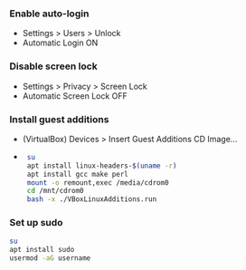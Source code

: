 
### Enable auto-login
- Settings > Users > Unlock
- Automatic Login ON
### Disable screen lock
- Settings > Privacy > Screen Lock
- Automatic Screen Lock OFF
### Install guest additions
- (VirtualBox) Devices > Insert Guest Additions CD Image...
- ```bash
   su
   apt install linux-headers-$(uname -r)
   apt install gcc make perl
   mount -o remount,exec /media/cdrom0
   cd /mnt/cdrom0
   bash -x ./VBoxLinuxAdditions.run
   ```
### Set up sudo
   ```bash
   su
   apt install sudo
   usermod -aG username
   ```
